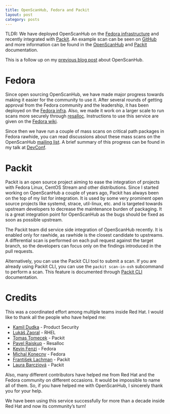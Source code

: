 ```yaml
---
title: OpenScanHub, Fedora and Packit
layout: post
category: posts
---
```


TLDR: We have deployed OpenScanHub on the [Fedora infrastructure](https://openscanhub.fedoraproject.org/) and recently integrated with [Packit](https://packit.dev/). An example scan can be seen on [GitHub](https://github.com/strace/strace/pull/300/checks?check_run_id=28180162251) and more information can be found in the [OpenScanHub](https://fedoraproject.org/wiki/OpenScanHub) and [Packit](https://packit.dev/docs/configuration) documentation.

This is a follow up on my [previous blog post](openscanhub) about OpenScanHub.

# Fedora
Since open sourcing OpenScanHub, we have made major progress towards making it easier for the community to use it. After several rounds of getting approval from the Fedora community and the leadership, it has been deployed on the [Fedora infra](https://openscanhub.fedoraproject.org/). Also, we made it work on a larger scale to run scans more securely through [resalloc](https://github.com/praiskup/resalloc). Instructions to use this service are given on the [Fedora wiki](https://fedoraproject.org/wiki/OpenScanHub).

Since then we have run a couple of mass scans on critical path packages in Fedora rawhide, you can read discussions about these mass scans on the OpenScanHub [mailing list](https://lists.fedoraproject.org/archives/list/openscanhub@lists.fedoraproject.org/). A brief summary of this progress can be found in my talk at [DevConf](https://www.youtube.com/watch?v=rcuIvAttWgY).

# Packit
Packit is an open source project aiming to ease the integration of projects with Fedora Linux, CentOS Stream and other distributions. Since I started working on OpenScanHub a couple of years ago, Packit has always been on the top of my list for integration. It is used by some very prominent open source projects like systemd, strace, util-linux, etc. and is targeted towards upstream developers to decrease the maintenance burden of packaging. It is a great integration point for OpenScanHub as the bugs should be fixed as soon as possible upstream.

The Packit team did service side integration of OpenScanHub recently. It is enabled only for rawhide, as rawhide is the closest candidate to upstreams. A differential scan is performed on each pull request against the target branch, so the developers can focus only on the findings introduced in the pull requests.

Alternatively, you can use the Packit CLI tool to submit a scan. If you are already using Packit CLI, you can use the `packit scan-in-osh` subcommand to perform a scan. This feature is documented through [Packit CLI](https://packit.dev/docs/cli/scan-in-osh) documentation.

# Credits
This was a coordinated effort among multiple teams inside Red Hat. I would like to thank all the people who have helped me:

* [Kamil Dudka](https://github.com/kdudka) - Product Security
* [Lukáš Zaoral](https://github.com/lzaoral) - RHEL
* [Tomas Tomecek](https://github.com/TomasTomecek) - Packit
* [Pavel Raiskup](https://github.com/praiskup) - Resalloc
* [Kevin Fenzi](https://github.com/nirik) - Fedora
* [Michal Konecny](https://github.com/zlopez) - Fedora
* [František Lachman](https://github.com/lachmanfrantisek) - Packit
* [Laura Barcziová](https://github.com/lbarcziova) - Packit

Also, many different contributors have helped me from Red Hat and the Fedora community on different occasions. It would be impossible to name all of them. So, if you have helped me with OpenScanHub, I sincerely thank you for your help.

We have been using this service successfully for more than a decade inside Red Hat and now its community’s turn!

